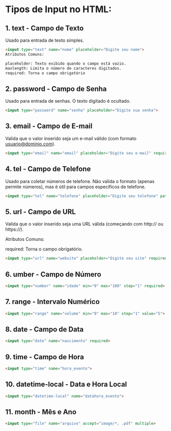 # Tipos de Input no HTML:

## 1. text - Campo de Texto

Usado para entrada de texto simples.

```html
<input type="text" name="nome" placeholder="Digite seu nome">
Atributos Comuns:

placeholder: Texto exibido quando o campo está vazio.
maxlength: Limita o número de caracteres digitados.
required: Torna o campo obrigatório

```

## 2. password - Campo de Senha

Usado para entrada de senhas. O texto digitado é ocultado.
```html
<input type="password" name="senha" placeholder="Digite sua senha">
```

## 3. email - Campo de E-mail

Valida que o valor inserido seja um e-mail válido (com formato usuario@dominio.com).

```html
<input type="email" name="email" placeholder="Digite seu e-mail" required>
```


## 4. tel - Campo de Telefone

Usado para coletar números de telefone. Não valida o formato (apenas permite números), mas é útil para campos específicos de telefone.
```html
<input type="tel" name="telefone" placeholder="Digite seu telefone" pattern="[0-9]{2}[0-9]{9}" required>
```

## 5. url - Campo de URL

Valida que o valor inserido seja uma URL válida (começando com http:// ou https://).

Atributos Comuns:

required: Torna o campo obrigatório.
```html
<input type="url" name="website" placeholder="Digite seu site" required>
```

## 6. umber - Campo de Número
```html
<input type="number" name="idade" min="0" max="100" step="1" required>
```

## 7. range - Intervalo Numérico
```html
<input type="range" name="volume" min="0" max="10" step="1" value="5">
```

## 8. date - Campo de Data
```html
<input type="date" name="nascimento" required>
```

## 9. time - Campo de Hora
```html
<input type="time" name="hora_evento">
```

## 10. datetime-local - Data e Hora Local
```html
<input type="datetime-local" name="datahora_evento">
```

## 11. month - Mês e Ano
```html
<input type="file" name="arquivo" accept="image/*, .pdf" multiple>
```




